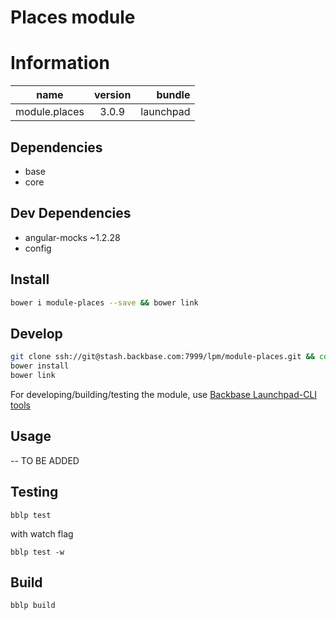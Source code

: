 # Places module

# Information

| name                  | version       | bundle     |
| ----------------------|:-------------:| ----------:|
| module.places         | 3.0.9         | launchpad  |

## Dependencies
* base
* core

## Dev Dependencies
* angular-mocks ~1.2.28
* config


## Install

```bash
bower i module-places --save && bower link
```

## Develop

```bash
git clone ssh://git@stash.backbase.com:7999/lpm/module-places.git && cd module-places
bower install
bower link
```

For developing/building/testing the module, use [Backbase Launchpad-CLI tools](https://stash.backbase.com/projects/LP/repos/cli/browse)

## Usage

-- TO BE ADDED


## Testing

```
bblp test
```

with watch flag
```
bblp test -w
```

## Build

```
bblp build
```
